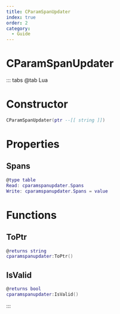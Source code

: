 ```yaml
---
title: CParamSpanUpdater
index: true
order: 2
category:
  - Guide
---
```


# CParamSpanUpdater

::: tabs
@tab Lua
# Constructor
```lua
CParamSpanUpdater(ptr --[[ string ]])
```
# Properties
## Spans 
```lua
@type table
Read: cparamspanupdater.Spans
Write: cparamspanupdater.Spans = value
```
# Functions
## ToPtr
```lua
@returns string
cparamspanupdater:ToPtr()
```
## IsValid
```lua
@returns bool
cparamspanupdater:IsValid()
```

:::